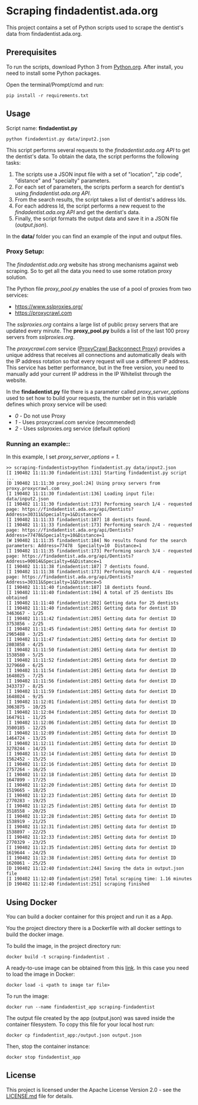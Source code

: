 # Scraping findadentist.ada.org

This project contains a set of Python scripts used to scrape the dentist's data from findadentist.ada.org.

## Prerequisites

To run the scripts, download Python 3 from [Python.org](https://www.python.org/). 
After install, you need to install some Python packages.

Open the terminal/Prompt/cmd and run:
```
pip install -r requirements.txt

```
## Usage

Script name: **findadentist.py**

```
python findadentist.py data/input2.json

```

This script performs several requests to the *findadentist.ada.org API* to get the dentist's data.
To obtain the data, the script performs the following tasks:
1. The scripts use a JSON input file with a set of "location", "zip code", "distance" and "specialty" parameters. 
2. For each set of parameters, the scripts perform a search for dentist's using *findadentist.ada.org API*. 
3. From the search results, the script takes a list of dentist's address Ids.
4. For each address Id, the script performs a new request to the *findadentist.ada.org API* and get the dentist's data.
5. Finally, the script formats the output data and save it in a JSON file (*output.json*).

In the **data/** folder you can find an example of the input and output files.

### Proxy Setup:

The *findadentist.ada.org* website has strong mechanisms against web scraping. 
So to get all the data you need to use some rotation proxy solution.

The Python file *proxy_pool.py* enables the use of a pool of proxies from two services: 
* https://www.sslproxies.org/
* https://proxycrawl.com      

The *sslproxies.org* contains a large list of public proxy servers that are updated every minute.
The **proxy_pool.py** builds a list of the last 100 proxy servers from *sslproxies.org*.

The *proxycrawl.com* service ([ProxyCrawl Backconnect Proxy](https://proxycrawl.com/scraping-with-worldwide-backconnect-proxy)) provides a unique address that receives all connections and automatically deals with the IP address rotation so that every request will use a different IP address. This service has better performance, but in the free version, you need to manually add your current IP address in the IP Whitelist through the website.

In the **findadentist.py** file there is a parameter called *proxy_server_options* used to set how to build your requests, the number set in this variable defines which proxy service will be used:

* *0* - Do not use Proxy
* *1* - Uses proxycrawl.com service (recommended)
* *2* - Uses sslproxies.org service (default option)

### Running an example::

In this example, I set *proxy_server_options = 1*.

```
>> scraping-findadentist>python findadentist.py data/input2.json
[I 190402 11:11:30 findadentist:131] Starting findadentist.py script ...
[D 190402 11:11:30 proxy_pool:24] Using proxy servers from proxy.proxycrawl.com
[I 190402 11:11:30 findadentist:136] Loading input file: data/input2.json
[I 190402 11:11:30 findadentist:173] Performing search 1/4 - requested page: https://findadentist.ada.org/api/Dentists?Address=30311&Specialty=1&Distance=5
[I 190402 11:11:33 findadentist:187] 18 dentists found.
[I 190402 11:11:33 findadentist:173] Performing search 2/4 - requested page: https://findadentist.ada.org/api/Dentists?Address=77478&Specialty=10&Distance=1
[W 190402 11:11:35 findadentist:184] No results found for the search parameters: Address=77478  Specialty=10  Distance=1
[I 190402 11:11:35 findadentist:173] Performing search 3/4 - requested page: https://findadentist.ada.org/api/Dentists?Address=90014&Specialty=6&Distance=1
[I 190402 11:11:38 findadentist:187] 7 dentists found.
[I 190402 11:11:38 findadentist:173] Performing search 4/4 - requested page: https://findadentist.ada.org/api/Dentists?Address=30311&Specialty=1&Distance=5
[I 190402 11:11:40 findadentist:187] 18 dentists found.
[I 190402 11:11:40 findadentist:194] A total of 25 dentists IDs obtained
[I 190402 11:11:40 findadentist:202] Getting data for 25 dentists
[I 190402 11:11:40 findadentist:205] Getting data for dentist ID 3463667 - 1/25
[I 190402 11:11:42 findadentist:205] Getting data for dentist ID 3753856 - 2/25
[I 190402 11:11:45 findadentist:205] Getting data for dentist ID 2965488 - 3/25
[I 190402 11:11:47 findadentist:205] Getting data for dentist ID 2803858 - 4/25
[I 190402 11:11:50 findadentist:205] Getting data for dentist ID 1538580 - 5/25
[I 190402 11:11:52 findadentist:205] Getting data for dentist ID 3279660 - 6/25
[I 190402 11:11:54 findadentist:205] Getting data for dentist ID 1648025 - 7/25
[I 190402 11:11:56 findadentist:205] Getting data for dentist ID 3433737 - 8/25
[I 190402 11:11:59 findadentist:205] Getting data for dentist ID 1648024 - 9/25
[I 190402 11:12:01 findadentist:205] Getting data for dentist ID 3063875 - 10/25
[I 190402 11:12:04 findadentist:205] Getting data for dentist ID 1647911 - 11/25
[I 190402 11:12:06 findadentist:205] Getting data for dentist ID 3500185 - 12/25
[I 190402 11:12:09 findadentist:205] Getting data for dentist ID 1464724 - 13/25
[I 190402 11:12:11 findadentist:205] Getting data for dentist ID 3278244 - 14/25
[I 190402 11:12:14 findadentist:205] Getting data for dentist ID 1562452 - 15/25
[I 190402 11:12:16 findadentist:205] Getting data for dentist ID 2757264 - 16/25
[I 190402 11:12:18 findadentist:205] Getting data for dentist ID 1647899 - 17/25
[I 190402 11:12:20 findadentist:205] Getting data for dentist ID 1519665 - 18/25
[I 190402 11:12:23 findadentist:205] Getting data for dentist ID 2770283 - 19/25
[I 190402 11:12:25 findadentist:205] Getting data for dentist ID 3518558 - 20/25
[I 190402 11:12:28 findadentist:205] Getting data for dentist ID 1538919 - 21/25
[I 190402 11:12:31 findadentist:205] Getting data for dentist ID 1538897 - 22/25
[I 190402 11:12:33 findadentist:205] Getting data for dentist ID 2770329 - 23/25
[I 190402 11:12:35 findadentist:205] Getting data for dentist ID 1619644 - 24/25
[I 190402 11:12:38 findadentist:205] Getting data for dentist ID 1620861 - 25/25
[D 190402 11:12:40 findadentist:244] Saving the data in output.json file
[I 190402 11:12:40 findadentist:250] Total scraping time: 1.16 minutes
[D 190402 11:12:40 findadentist:251] scraping finished

```

## Using Docker

You can build a docker container for this project and run it as a App.

You the project directory there is a Dockerfile with all docker settings to build the docker image.

To build the image, in the project directory run:

```
docker build -t scraping-findadentist .
```

A ready-to-use image can be obtained from this [link](https://drive.google.com/file/d/1MCAi2fjrjL_rMcYB-Np-EmP8onfGjnE0/view?usp=sharing).
In this case you need to load the image in Docker:

```
docker load -i <path to image tar file>
```

To run the image:

```
docker run --name findadentist_app scraping-findadentist
```

The output file created by the app (output.json) was saved inside the container filesystem.
To copy this file for your local host run:

```
docker cp findadentist_app:/output.json output.json
```

Then, stop the container instance:

```
docker stop findadentist_app
```

## License

This project is licensed under the Apache License Version 2.0 - see the [LICENSE.md](LICENSE) file for details.